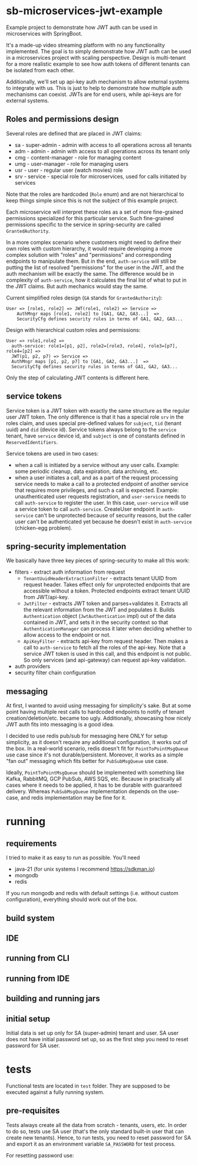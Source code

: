 # sb-microservices-jwt-example

Example project to demonstrate how JWT auth can be used in microservices with
SpringBoot.

It's a made-up video streaming platform with no any functionality implemented.
The goal is to simply demonstrate how JWT auth can be used in a microservices
project with scaling perspective. Design is multi-tenant for a more realistic
example to see how auth tokens of different tenants can be isolated from each
other.

Additionally, we'll set up api-key auth mechanism to allow external
systems to integrate with us. This is just to help to demonstrate how multiple
auth mechanisms can coexist. JWTs are for end users, while api-keys are
for external systems.

## Roles and permissions design

Several roles are defined that are placed in JWT claims:

- sa - super-admin - admin with access to all operations across all tenants
- adm - admin - admin with access to all operations across its tenant only
- cmg - content-manager - role for managing content
- umg - user-manager - role for managing users
- usr - user - regular user (watch movies) role
- srv - service - special role for microservices, used for calls initiated by
  services

Note that the roles are hardcoded (`Role` enum) and are not
hierarchical to keep things simple since this is not the subject of this example
project.

Each microservice will interpret these roles as a set of more fine-grained
permissions specialized for this particular service. Such fine-grained
permissions specific to the service in spring-security are called
`GrantedAuthority`.

In a more complex scenario where customers might need to define their own roles
with custom hierarchy, it would require developing a more complex solution with
"roles" and "permissions" and corresponding endpoints to manipulate them.
But in the end, `auth-service` will still be putting the list of resolved
"permissions" for the user in the JWT, and the auth mechanism will be
exactly the same. The difference would be in complexity of `auth-service`,
how it calculates the final list of what to put in the JWT claims.
But auth mechanics would stay the same.

Current simplified roles design (`GA` stands for `GrantedAuthority`):

```
User => [role1, role2] => JWT(role1, role2) => Service => 
    AuthMngr maps [role1, role2] to [GA1, GA2, GA3...]  =>
    SecurityCfg defines security rules in terms of GA1, GA2, GA3...
```

Design with hierarchical custom roles and permissions:

```
User => role1,role2 => 
  auth-service: role1=[p1, p2], role2=[role3, role4], role3=[p7], role4=[p2] =>
  JWT(p1, p2, p7) => Service =>
  AuthMngr maps [p1, p2, p7] to [GA1, GA2, GA3...]  =>
  SecurityCfg defines security rules in terms of GA1, GA2, GA3...
```

Only the step of calculating JWT contents is different here.

## service tokens

Service token is a JWT token with exactly the same structure as the regular user
JWT token. The only difference is that it has a special role `srv` in the roles
claim, and uses special pre-defined values for `subject`, `tid` (tenant uuid) and
`did` (device id). Service tokens always belong to the `service` tenant,
have `service` device id, and `subject` is one of constants defined in
`ReservedIdentifiers`.

Service tokens are used in two cases:

- when a call is initiated by a service without any user calls. Example: some
  periodic cleanup, data expiration, data archiving, etc.
- when a user initiates a call, and as a part of the request processing service
  needs to make a call to a protected endpoint of another service that requires
  more privileges, and such a call is expected. Example: unauthenticated user
  requests registration, and `user-service` needs to call `auth-service` to
  register the user. In this case, `user-service` will use a service token to
  call `auth-service`. CreateUser endpoint in `auth-service` can't be
  unprotected because of security reasons, but the caller user can't be
  authenticated yet because he doesn't exist in `auth-service`
  (chicken-egg problem).

## spring-security implementation

We basically have three key pieces of spring-security to make all this work:

- filters - extract auth information from request
    - `TenantUuidHeaderExtractionFilter` - extracts tenant UUID from request
      header. Takes effect only for unprotected endpoints that are accessible
      without a token. Protected endpoints extract tenant UUID from JWT/api-key.
    - `JwtFilter` - extracts JWT token and parses+validates it. Extracts
      all the relevant information from the JWT and populates it. Builds
      `Authentication` object (`JwtAuthentication` impl) out of the data
      contained in JWT, and sets it in the security context so that
      `AuthenticationManager` can process it later when deciding whether to
      allow access to the endpoint or not.
    - `ApiKeyFilter` - extracts api-key from request header. Then makes a call
      to `auth-service` to fetch all the roles of the api-key. Note that a
      service JWT token is used in this call, and this endpoint is not public.
      So only services (and api-gateway) can request api-key validation.
- auth providers
- security filter chain configuration

## messaging

At first, I wanted to avoid using messaging for simplicity's sake. But at some
point having multiple rest calls to hardcoded endpoints to notify of
tenant creation/deletion/etc. became too ugly. Additionally, showcasing how
nicely JWT auth fits into messaging is a good idea.

I decided to use redis pub/sub for messaging here ONLY for setup simplicity, as
it doesn't require any additional configuration, it works out of the box.
In a real-world scenario, redis doesn't fit for `PointToPointMsgQueue` use case
since it's not durable/persistent. Moreover, it works as a simple "fan out"
messaging which fits better for `PubSubMsgQueue` use case.

Ideally, `PointToPointMsgQueue` should be implemented with something like
Kafka, RabbitMQ, GCP PubSub, AWS SQS, etc. Because in practically all cases
where it needs to be applied, it has to be durable with guaranteed delivery.
Whereas `PubSubMsgQueue` implementation depends on the use-case, and redis
implementation may be fine for it.

# running

## requirements

I tried to make it as easy to run as possible. You'll need

- java-21 (for unix systems I recommend https://sdkman.io)
- mongodb
- redis

If you run mongodb and redis with default settings (i.e. without custom
configuration), everything should work out of the box.

## build system

## IDE

## running from CLI

## running from IDE

## building and running jars

## initial setup

Initial data is set up only for SA (super-admin) tenant and user. SA user does
not have initial password set up, so as the first step you need to reset
password for SA user.

# tests

Functional tests are located in `test` folder. They are supposed to be executed
against a fully running system.

## pre-requisites

Tests always create all the data from scratch - tenants, users, etc. In order to
do so, tests use SA user (that's the only standard built-in user that can
create new tenants). Hence, to run tests, you need to reset password for SA
and export it as an environment variable `SA_PASSWORD` for test process.

For resetting password use:

```shell

```
